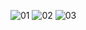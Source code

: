 ![01](https://github.com/juanmichero/keebs/assets/125592627/60559828-7e4e-4942-b2aa-dc49e4e40722)
![02](https://github.com/juanmichero/keebs/assets/125592627/b384a721-4297-4439-ba34-baca20bf717d)
![03](https://github.com/juanmichero/keebs/assets/125592627/8224fa5e-821c-4ec7-a56e-96e49f818e79)
